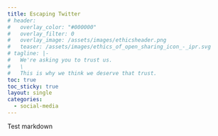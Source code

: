 ```yaml
---
title: Escaping Twitter
# header:
#   overlay_color: "#000000"
#   overlay_filter: 0
#   overlay_image: /assets/images/ethicsheader.png
#   teaser: /assets/images/ethics_of_open_sharing_icon_-_ipr.svg
# tagline: |-
#   We're asking you to trust us.
#   \
#   This is why we think we deserve that trust.
toc: true
toc_sticky: true
layout: single
categories:
  - social-media
---
```


Test markdown